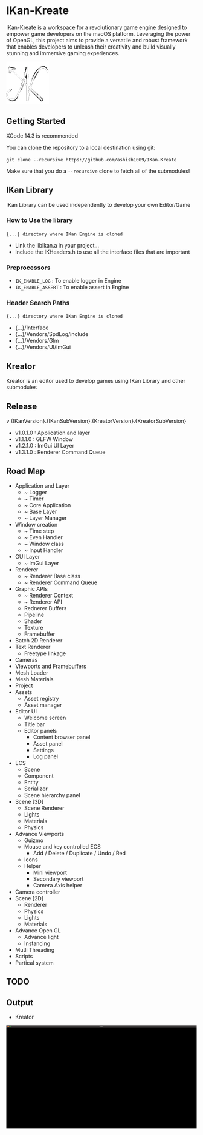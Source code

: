 # IKan-Kreate
IKan-Kreate is a workspace for a revolutionary game engine designed to empower game developers on the macOS platform. 
Leveraging the power of OpenGL, this project aims to provide a versatile and robust framework that enables developers 
to unleash their creativity and build visually stunning and immersive gaming experiences.

![](/Resources/Logo/IKan.png)

## Getting Started
XCode 14.3 is recommended

You can clone the repository to a local destination using git:

`git clone --recursive https://github.com/ashish1009/IKan-Kreate`

Make sure that you do a `--recursive` clone to fetch all of the submodules!

## IKan Library
IKan Library can be used independently to develop your own Editor/Game

### How to Use the library
`{...} directory where IKan Engine is cloned`
  - Link the libikan.a in your project...
  - Include the IKHeaders.h to use all the interface files that are important

### Preprocessors
  - `IK_ENABLE_LOG` : To enable logger in Engine 
  - `IK_ENABLE_ASSERT` : To enable assert in Engine 

### Header Search Paths
`{...} directory where IKan Engine is cloned`
  - {...}/Interface
  - {...}/Vendors/SpdLog/include
  - {...}/Vendors/Glm
  - {...}/Vendors/UI/ImGui

## Kreator
Kreator is an editor used to develop games using IKan Library and other submodules

## Release
v {IKanVersion}.{IKanSubVersion}.{KreatorVersion}.{KreatorSubVersion}
- v1.0.1.0 : Application and layer
- v1.1.1.0 : GLFW Window
- v1.2.1.0 : ImGui UI Layer
- v1.3.1.0 : Renderer Command Queue

## Road Map
- Application and Layer
  - ~ Logger
  - ~ Timer
  - ~ Core Application
  - ~ Base Layer 
  - ~ Layer Manager
- Window creation
  - ~ Time step 
  - ~ Even Handler
  - ~ Window class
  - ~ Input Handler
- GUI Layer 
  - ~ ImGui Layer
- Renderer
  - ~ Renderer Base class
  - ~ Renderer Command Queue
- Graphic APIs
    - ~ Renderer Context
    - ~ Renderer API
    - Rednerer Buffers
    - Pipeline
    - Shader
    - Texture
    - Framebuffer
- Batch 2D Renderer
- Text Renderer
  - Freetype linkage
- Cameras
- Viewports and Framebuffers
- Mesh Loader
- Mesh Materials
- Project
- Assets
  - Asset registry
  - Asset manager
- Editor UI
  - Welcome screen
  - Title bar
  - Editor panels
    - Content browser panel
    - Asset panel
    - Settings
    - Log panel
- ECS
  - Scene
  - Component
  - Entity
  - Serializer
  - Scene hierarchy panel
- Scene [3D]
    - Scene Renderer
    - Lights
    - Materials
    - Physics
- Advance Viewports
  - Guizmo
  - Mouse and key controlled ECS
    - Add / Delete / Duplicate / Undo / Red
  - Icons
  - Helper 
    - Mini viewport
    - Secondary viewport
    - Camera Axis helper
- Camera controller 
- Scene [2D]
  - Renderer
  - Physics 
  - Lights 
  - Materials
- Advance Open GL
  - Advance light
  - Instancing
- Mutli Threading
- Scripts
- Partical system

## TODO

## Output
- Kreator

![](/Kreator/Outputs/Kreator.png)
